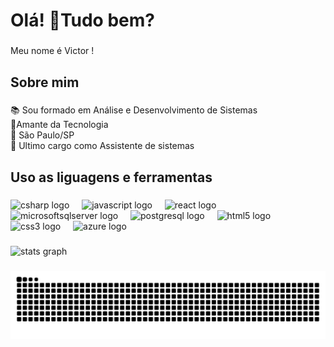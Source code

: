 <h1 align="left">Olá! 👋Tudo bem?</h1>

###

<p align="left">Meu nome é Victor !</p>

###

<h2 align="left">Sobre mim</h2>

###

<p align="left">📚 Sou formado em Análise e Desenvolvimento de Sistemas<br>🎯Amante da Tecnologia<br> 📍 São Paulo/SP<br>💼 Ultimo cargo como Assistente de sistemas</p>

###

<h2 align="left">Uso as liguagens e ferramentas</h2>

###

<div align="left">
  <img src="https://cdn.jsdelivr.net/gh/devicons/devicon/icons/csharp/csharp-original.svg" height="40" alt="csharp logo"  />
  <img width="12" />
  <img src="https://cdn.jsdelivr.net/gh/devicons/devicon/icons/javascript/javascript-original.svg" height="40" alt="javascript logo"  />
  <img width="12" />
  <img src="https://cdn.jsdelivr.net/gh/devicons/devicon/icons/react/react-original.svg" height="40" alt="react logo"  />
  <img width="12" />
  <img src="https://cdn.jsdelivr.net/gh/devicons/devicon/icons/microsoftsqlserver/microsoftsqlserver-plain.svg" height="40" alt="microsoftsqlserver logo"  />
  <img width="12" />
  <img src="https://cdn.jsdelivr.net/gh/devicons/devicon/icons/postgresql/postgresql-original.svg" height="40" alt="postgresql logo"  />
  <img width="12" />
  <img src="https://cdn.jsdelivr.net/gh/devicons/devicon/icons/html5/html5-original.svg" height="40" alt="html5 logo"  />
  <img width="12" />
  <img src="https://cdn.jsdelivr.net/gh/devicons/devicon/icons/css3/css3-original.svg" height="40" alt="css3 logo"  />
  <img width="12" />
  <img src="https://cdn.jsdelivr.net/gh/devicons/devicon/icons/azure/azure-original.svg" height="40" alt="azure logo"  />
</div>

###

<div align="left">
  <img src="https://github-readme-stats.vercel.app/api?username=victor-delvalle&hide_title=true&hide_rank=true&show_icons=true&include_all_commits=true&count_private=true&disable_animations=false&theme=codeSTACKr&locale=pt-br&hide_border=false&order=1" height="150" alt="stats graph"  />
</div>

###

<img src="https://raw.githubusercontent.com/victor-delvalle/victor-delvalle/output/snake.svg" alt="Snake animation" />

###
